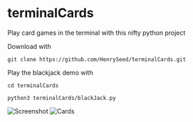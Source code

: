 # terminalCards
Play card games in the terminal with this nifty python project

Download with

`git clone https://github.com/HenrySeed/terminalCards.git`

Play the blackjack demo with 

`cd terminalCards`

`python3 terminalCards/blackJack.py`

![Screenshot](https://i.imgur.com/VdJkqw1.png)
![Cards](https://i.imgur.com/7c0Gz4h.png)
